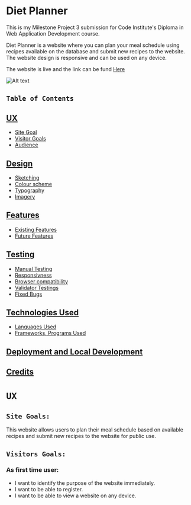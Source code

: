 # Diet Planner

This is my Milestone Project 3 submission for Code Institute's Diploma in Web Application Development course. 

Diet Planner is a website where you can plan your meal schedule using recipes available on the database and submit new recipes to the website. The website design is responsive and can be used on any device. 

The website is live and the link can be fund [Here]()
<br>

![Alt text](/assets/readme-images/response-img.jpeg)

## `Table of Contents`

   ## [UX](#ux "UX")
  + [Site Goal](#site-goal "Site Goal")
  + [Visitor Goals](#visitor-goals "Visitors Goals")
  + [Audience](#audience "Audience")
 ## [Design](#design "Design")
  + [Sketching](#sketching "Sketching")
  + [Colour scheme](#colourscheme "Colour scheme")
  + [Typography](#typography "Typography")
  + [Imagery](#imagery "Imagery") 
 ## [Features](#features "Features")
 + [Existing Features](#existing-features "Existing Features")
 + [Future Features](#future-features "Future Features")
## [Testing](#testing "Testing")
 + [Manual Testing](#manual-testing "Manual Testing")
 + [Responsivness](#responsivness "Responsiveness")
 + [Browser compatibility](#browser-compatibility "Browser compatibility")
 + [Validator Testings](#validator-testings "Validator Testings")
 + [Fixed Bugs](#fixed-bugs "fixed Bugs")
## [Technologies Used](#technologies-used "Technologies Used")
  + [ Languages Used](#languages-used " Languages Used")
  + [Frameworks, Programs Used](#frameworks-programs-used "Frameworks, Programs Used")
## [Deployment and Local Development](#deployment-and-local-development "Deployment and Local Development")
## [Credits](#credits "Credits")
 
# `UX`

## `Site Goals:` 

This website allows users to plan their meal schedule based on available recipes and submit new recipes to the website for public use.

## `Visitors Goals:` 

### As first time user:

+ I want to identify the purpose of the website immediately.
+ I want to be able to register.
+ I want to be able to view a website on any device.


